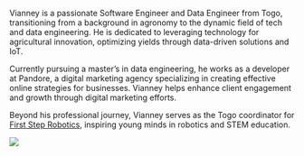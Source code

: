 Vianney is a passionate Software Engineer and Data Engineer from Togo, transitioning from a background in agronomy to the dynamic field of tech and data engineering. He is dedicated to leveraging technology for agricultural innovation, optimizing yields through data-driven solutions and IoT.

Currently pursuing a master’s in data engineering, he works as a developer at Pandore, a digital marketing agency specializing in creating effective online strategies for businesses. Vianney helps enhance client engagement and growth through digital marketing efforts.

Beyond his professional journey, Vianney serves as the Togo coordinator for [First Step Robotics](https://fsrobotics.co.uk/), inspiring young minds in robotics and STEM education.

![](https://github-readme-stats.vercel.app/api?username=vianneyyovo&show_icons=true&count_private=true&icon_color=#296ECA&title_color=000000&text_color=ffffff&bg_color=#0D1117&)





